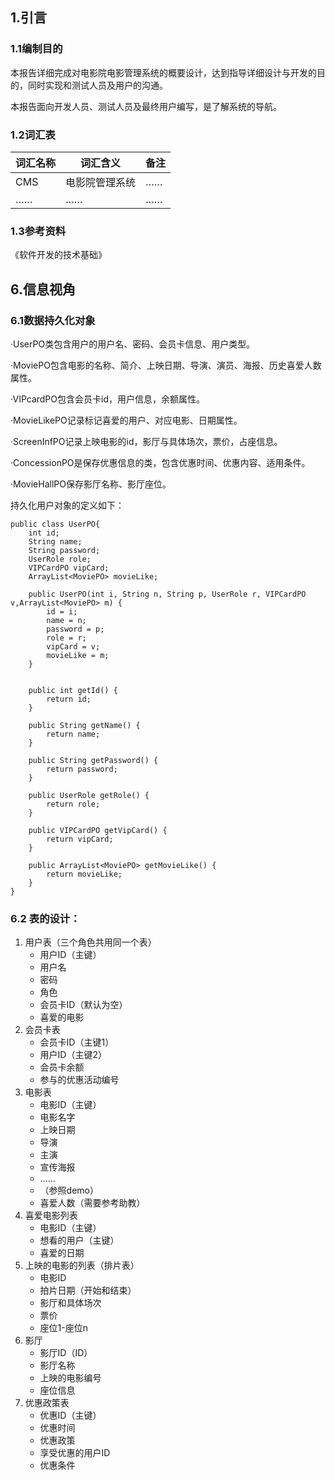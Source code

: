 ## 1.引言

### 1.1编制目的

本报告详细完成对电影院电影管理系统的概要设计，达到指导详细设计与开发的目的，同时实现和测试人员及用户的沟通。

本报告面向开发人员、测试人员及最终用户编写，是了解系统的导航。

### 1.2词汇表

|  词汇名称    |   词汇含义   |备注|
| ---- | ---- | ---|
|   CMS   |   电影院管理系统   |……|
|   ……   |   ……   |……|

### 1.3参考资料

《软件开发的技术基础》

## 6.信息视角

### 6.1数据持久化对象

·UserPO类包含用户的用户名、密码、会员卡信息、用户类型。

·MoviePO包含电影的名称、简介、上映日期、导演、演员、海报、历史喜爱人数属性。

·VIPcardPO包含会员卡id，用户信息，余额属性。

·MovieLikePO记录标记喜爱的用户、对应电影、日期属性。

·ScreenInfPO记录上映电影的id，影厅与具体场次，票价，占座信息。

·ConcessionPO是保存优惠信息的类，包含优惠时间、优惠内容、适用条件。

·MovieHallPO保存影厅名称、影厅座位。

持久化用户对象的定义如下：

```
public class UserPO{
    int id;
    String name;
    String password;
    UserRole role;
    VIPCardPO vipCard;
    ArrayList<MoviePO> movieLike;

    public UserPO(int i, String n, String p, UserRole r, VIPCardPO v,ArrayList<MoviePO> m) {
        id = i;
        name = n;
        password = p;
        role = r;
        vipCard = v;
        movieLike = m;
    }


    public int getId() {
        return id;
    }

    public String getName() {
        return name;
    }

    public String getPassword() {
        return password;
    }

    public UserRole getRole() {
        return role;
    }

    public VIPCardPO getVipCard() {
        return vipCard;
    }

    public ArrayList<MoviePO> getMovieLike() {
        return movieLike;
    }
}
```

### 6.2   表的设计：  

1. 用户表（三个角色共用同一个表）
   - 用户ID（主键）  
   - 用户名
   - 密码
   - 角色
   - 会员卡ID（默认为空）
   - 喜爱的电影
2. 会员卡表
   - 会员卡ID（主键1）
   - 用户ID（主键2）
   - 会员卡余额
   - 参与的优惠活动编号
3. 电影表
   - 电影ID（主键）
   - 电影名字
   - 上映日期
   - 导演
   - 主演
   - 宣传海报
   - ……
   - （参照demo）
   - 喜爱人数（需要参考助教）
4. 喜爱电影列表
   - 电影ID（主键）
   - 想看的用户（主键）
   - 喜爱的日期
5. 上映的电影的列表（排片表）
   - 电影ID
   - 拍片日期（开始和结束）
   - 影厅和具体场次
   - 票价
   - 座位1-座位n
6. 影厅
   - 影厅ID（ID）
   - 影厅名称
   - 上映的电影编号
   - 座位信息
7. 优惠政策表
   - 优惠ID（主键）
   - 优惠时间
   - 优惠政策
   - 享受优惠的用户ID
   - 优惠条件
